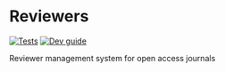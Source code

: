 # Reviewers

[![Tests](https://github.com/openjournals/reviewers/actions/workflows/tests.yml/badge.svg)](https://github.com/openjournals/reviewers/actions/workflows/tests.yml)
[![Dev guide](https://img.shields.io/badge/Docs-dev%20guide-brightgreen)](https://github.com/openjournals/reviewers/blob/main/docs/dev-guide.md)

Reviewer management system for open access journals
